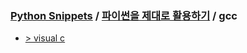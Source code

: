 ### [Python Snippets](../../README.md) / [파이썬을 제대로 활용하기](../README.md) / gcc 
- [>  visual c ](%20visual%20c%20/README.md)